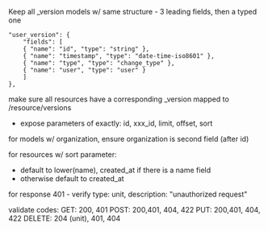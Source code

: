 Keep all _version models w/ same structure - 3 leading fields, then a
typed one

	"user_version": {
	    "fields": [
		{ "name": "id", "type": "string" },
		{ "name": "timestamp", "type": "date-time-iso8601" },
		{ "name": "type", "type": "change_type" },
		{ "name": "user", "type": "user" }
	    ]
	},


make sure all resources have a corresponding _version mapped to
/resource/versions

  - expose parameters of exactly: id, xxx_id, limit, offset, sort

for models w/ organization, ensure organization is second field (after id)

for resources w/ sort parameter:
  - default to lower(name), created_at if there is a name field
  - otherwise default to created_at

for response 401 - verify type: unit, description: "unauthorized request"

validate codes:
  GET: 200, 401
  POST: 200,401, 404, 422
  PUT: 200,401, 404, 422
  DELETE: 204 (unit), 401, 404
